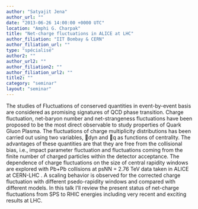 ```yaml
---
author: "Satyajit Jena"
author_url: ""
date: "2013-06-26 14:00:00 +0000 UTC"
location: "Amphi G. Charpak"
title: "Net-charge fluctuations in ALICE at LHC"
author_filiation: "IIT Bombay & CERN"
author_filiation_url: ""
type: "spécialisé"
author2: ""
author_url2: ""
author_filiation2: ""
author_filiation_url2: ""
title2: ""
category: "seminar" 
layout: "seminar"
---
```

The studies of Fluctuations of conserved quantities in event-by-event basis are considered as promising signatures of QCD phase transition. Charge fluctuation, net-baryon number and net-strangeness fluctuations have been proposed to be the most direct observable to study properties of Quark Gluon Plasma. The fluctuations of charge multiplicity distributions has been carried out using two variables, dyn and q as functions of centrality. The advantages of these quantities are that they are free from the collisional bias, i.e., impact parameter fluctuation and fluctuations coming from the finite number of charged particles within the detector acceptance. The dependence of charge fluctuations on the size of central rapidity windows are explored with Pb+Pb collisions at psNN = 2.76 TeV data taken in ALICE at CERN-LHC . A scaling behavior is observed for the corrected charge fluctuation with different psedo-rapidity windows and compared with different models. In this talk I’ll review the present status of net-charge fluctuations from SPS to RHIC energies including very recent and exciting results at LHC.
